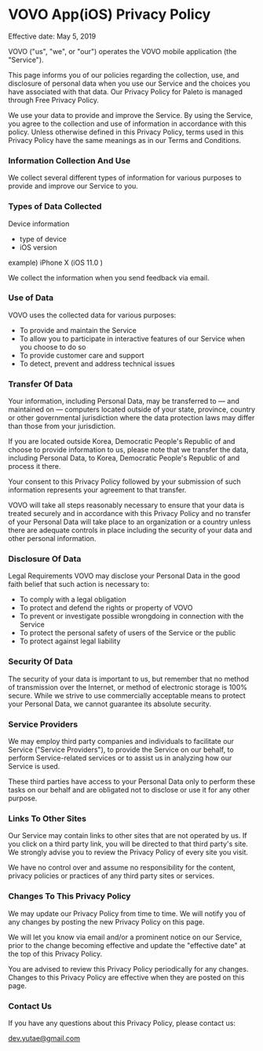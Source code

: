 
# VOVO App(iOS) Privacy Policy
Effective date: May 5, 2019

VOVO ("us", "we", or "our") operates the VOVO mobile application (the "Service").

This page informs you of our policies regarding the collection, use, and disclosure of personal data when you use our Service and the choices you have associated with that data. Our Privacy Policy for Paleto is managed through Free Privacy Policy.

We use your data to provide and improve the Service. By using the Service, you agree to the collection and use of information in accordance with this policy. Unless otherwise defined in this Privacy Policy, terms used in this Privacy Policy have the same meanings as in our Terms and Conditions.

### Information Collection And Use
We collect several different types of information for various purposes to provide and improve our Service to you.

### Types of Data Collected
Device information
- type of device
- iOS version

example) iPhone X (iOS 11.0 )

We collect the information when you send feedback via email.

### Use of Data
VOVO uses the collected data for various purposes:

- To provide and maintain the Service
- To allow you to participate in interactive features of our Service when you choose to do so
- To provide customer care and support
- To detect, prevent and address technical issues

### Transfer Of Data
Your information, including Personal Data, may be transferred to — and maintained on — computers located outside of your state, province, country or other governmental jurisdiction where the data protection laws may differ than those from your jurisdiction.

If you are located outside Korea, Democratic People's Republic of and choose to provide information to us, please note that we transfer the data, including Personal Data, to Korea, Democratic People's Republic of and process it there.

Your consent to this Privacy Policy followed by your submission of such information represents your agreement to that transfer.

VOVO will take all steps reasonably necessary to ensure that your data is treated securely and in accordance with this Privacy Policy and no transfer of your Personal Data will take place to an organization or a country unless there are adequate controls in place including the security of your data and other personal information.

### Disclosure Of Data
Legal Requirements
VOVO may disclose your Personal Data in the good faith belief that such action is necessary to:

- To comply with a legal obligation
- To protect and defend the rights or property of VOVO
- To prevent or investigate possible wrongdoing in connection with the Service
- To protect the personal safety of users of the Service or the public
- To protect against legal liability

### Security Of Data
The security of your data is important to us, but remember that no method of transmission over the Internet, or method of electronic storage is 100% secure. While we strive to use commercially acceptable means to protect your Personal Data, we cannot guarantee its absolute security.

### Service Providers
We may employ third party companies and individuals to facilitate our Service ("Service Providers"), to provide the Service on our behalf, to perform Service-related services or to assist us in analyzing how our Service is used.

These third parties have access to your Personal Data only to perform these tasks on our behalf and are obligated not to disclose or use it for any other purpose.

### Links To Other Sites
Our Service may contain links to other sites that are not operated by us. If you click on a third party link, you will be directed to that third party's site. We strongly advise you to review the Privacy Policy of every site you visit.

We have no control over and assume no responsibility for the content, privacy policies or practices of any third party sites or services.

### Changes To This Privacy Policy
We may update our Privacy Policy from time to time. We will notify you of any changes by posting the new Privacy Policy on this page.

We will let you know via email and/or a prominent notice on our Service, prior to the change becoming effective and update the "effective date" at the top of this Privacy Policy.

You are advised to review this Privacy Policy periodically for any changes. Changes to this Privacy Policy are effective when they are posted on this page.

###  Contact Us
If you have any questions about this Privacy Policy, please contact us:

dev.yutae@gmail.com
